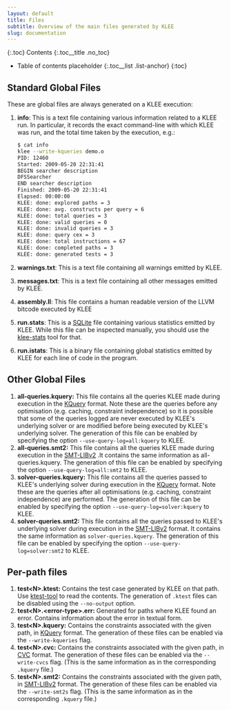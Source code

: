 ```yaml
---
layout: default
title: Files
subtitle: Overview of the main files generated by KLEE
slug: documentation
---
```


{:.toc}
Contents
{:.toc__title .no_toc}
* Table of contents placeholder
{:.toc__list .list-anchor}
{:toc}

## Standard Global Files

These are global files are always generated on a KLEE execution:

1.  **info**: This is a text file containing various information related to a KLEE run. In particular, it records the exact command-line with which KLEE was run, and the total time taken by the execution, e.g.:

    ```bash
    $ cat info
    klee --write-kqueries demo.o
    PID: 12460
    Started: 2009-05-20 22:31:41
    BEGIN searcher description
    DFSSearcher
    END searcher description
    Finished: 2009-05-20 22:31:41
    Elapsed: 00:00:00
    KLEE: done: explored paths = 3
    KLEE: done: avg. constructs per query = 6
    KLEE: done: total queries = 3
    KLEE: done: valid queries = 0
    KLEE: done: invalid queries = 3
    KLEE: done: query cex = 3
    KLEE: done: total instructions = 67
    KLEE: done: completed paths = 3
    KLEE: done: generated tests = 3
    ```

2.  **warnings.txt**: This is a text file containing all warnings emitted by KLEE.
3.  **messages.txt**: This is a text file containing all other messages emitted by KLEE.
4.  **assembly.ll**: This file contains a human readable version of the LLVM bitcode executed by KLEE
5.  **run.stats**: This is a [SQLite](https://www.sqlite.org) file containing various statistics emitted by KLEE. While this file can be inspected manually, you should use the [klee-stats]({{site.baseurl}}/docs/tools/#klee-stats) tool for that.
6.  **run.istats**: This is a binary file containing global statistics emitted by KLEE for each line of code in the program.

## Other Global Files

1.  **all-queries.kquery:** This file contains all the queries KLEE made during execution in the [KQuery]({{site.baseurl}}/docs/kquery) format. Note these are the queries before any optimisation (e.g. caching, constraint independence) so it is possible that some of the queries logged are never executed by KLEE's underlying solver or are modified before being executed by KLEE's underlying solver. The generation of this file can be enabled by specifying the option `--use-query-log=all:kquery` to KLEE.
2.  **all-queries.smt2:** This file contains all the queries KLEE made during execution in the [SMT-LIBv2](http://smtlib.cs.uiowa.edu/) .It contains the same information as all-queries.kquery. The generation of this file can be enabled by specifying the option `--use-query-log=all:smt2` to KLEE.
3.  **solver-queries.kquery:** This file contains all the queries passed to KLEE's underlying solver during execution in the [KQuery]({{site.baseurl}}/docs/kquery) format. Note these are the queries after all optimisations (e.g. caching, constraint independence) are performed. The generation of this file can be enabled by specifying the option `--use-query-log=solver:kquery` to KLEE.
4.  **solver-queries.smt2:** This file contains all the queries passed to KLEE's underlying solver during execution in the [SMT-LIBv2](http://smtlib.cs.uiowa.edu/) format. It contains the same information as `solver-queries.kquery`. The generation of this file can be enabled by specifying the option `--use-query-log=solver:smt2` to KLEE.

## Per-path files

1.  **test\<N\>.ktest:** Contains the test case generated by KLEE on that path. Use [ktest-tool]({{site.baseurl}}/docs/tools/#ktest-tool) to read the contents. The generation of `.ktest` files can be disabled using the `--no-output` option.
2.  **test\<N\>.\<error-type\>.err:** Generated for paths where KLEE found an error. Contains information about the error in textual form.
3.  **test\<N\>.kquery:** Contains the constraints associated with the given path, in [KQuery]({{site.baseurl}}/docs/kquery) format. The generation of these files can be enabled via the `--write-kqueries` flag.
4.  **test\<N\>.cvc:** Contains the constraints associated with the given path, in [CVC](https://stp.readthedocs.io/en/latest/cvc-input-language.html) format. The generation of these files can be enabled via the `--write-cvcs` flag. (This is the same information as in the corresponding `.kquery` file.)
5.  **test\<N\>.smt2:** Contains the constraints associated with the given path, in [SMT-LIBv2](http://smtlib.cs.uiowa.edu/) format. The generation of these files can be enabled via the `--write-smt2s` flag. (This is the same information as in the corresponding `.kquery` file.)
